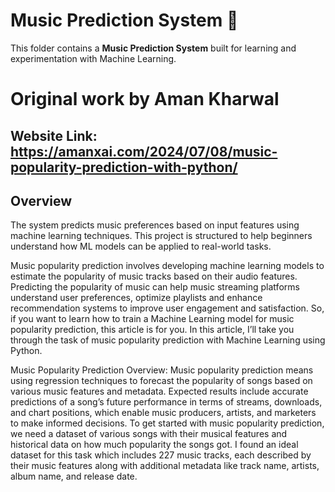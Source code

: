 # Music Prediction System 🎵
This folder contains a **Music Prediction System** built for learning and experimentation with Machine Learning.  

# Original work by **Aman Kharwal**
Website Link: https://amanxai.com/2024/07/08/music-popularity-prediction-with-python/
---

## Overview
The system predicts music preferences based on input features using machine learning techniques. This project is structured to help beginners understand how ML models can be applied to real-world tasks.

Music popularity prediction involves developing machine learning models to estimate the popularity of music tracks based on their audio features. Predicting the popularity of music can help music streaming platforms understand user preferences, optimize playlists and enhance recommendation systems to improve user engagement and satisfaction. So, if you want to learn how to train a Machine Learning model for music popularity prediction, this article is for you. In this article, I’ll take you through the task of music popularity prediction with Machine Learning using Python.

Music Popularity Prediction Overview:
Music popularity prediction means using regression techniques to forecast the popularity of songs based on various music features and metadata. Expected results include accurate predictions of a song’s future performance in terms of streams, downloads, and chart positions, which enable music producers, artists, and marketers to make informed decisions.
To get started with music popularity prediction, we need a dataset of various songs with their musical features and historical data on how much popularity the songs got. I found an ideal dataset for this task which includes 227 music tracks, each described by their music features along with additional metadata like track name, artists, album name, and release date.
